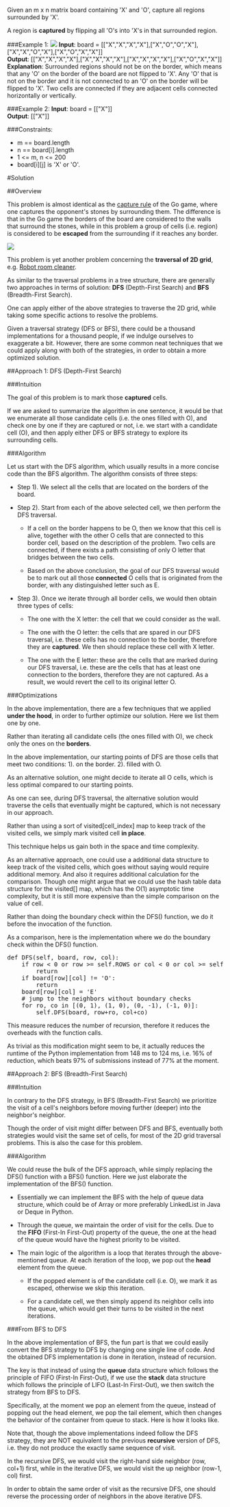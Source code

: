 Given an m x n matrix board containing 'X' and 'O', capture all regions surrounded by 'X'.

A region is **captured** by flipping all 'O's into 'X's in that surrounded region.

###Example 1:
![](https://assets.leetcode.com/uploads/2021/02/19/xogrid.jpg)
**Input**: board = [["X","X","X","X"],["X","O","O","X"],["X","X","O","X"],["X","O","X","X"]]  
**Output**: [["X","X","X","X"],["X","X","X","X"],["X","X","X","X"],["X","O","X","X"]]  
**Explanation**: Surrounded regions should not be on the border, which means that any 'O' on the border of the board are
not flipped to 'X'. Any 'O' that is not on the border and it is not connected to an 'O' on the border will be flipped to
'X'. Two cells are connected if they are adjacent cells connected horizontally or vertically.

###Example 2:
**Input**: board = [["X"]]  
**Output**: [["X"]]

###Constraints:

* m == board.length
* n == board[i].length
* 1 <= m, n <= 200
* board[i][j] is 'X' or 'O'.

#Solution

##Overview

This problem is almost identical as the [capture rule](https://en.wikipedia.org/wiki/Rules_of_Go#Capture) of the Go game,
where one captures the opponent's stones by surrounding them. The difference is that in the Go game the borders of
the board are considered to the walls that surround the stones, while in this problem a group of cells (i.e. region)
is considered to be **escaped** from the surrounding if it reaches any border.

![](https://leetcode.com/problems/surrounded-regions/Figures/130/130_eg.png)

This problem is yet another problem concerning the **traversal of 2D grid**,
e.g. [Robot room cleaner](https://leetcode.com/articles/robot-room-cleaner/).

As similar to the traversal problems in a tree structure, there are generally two approaches in terms of solution:
**DFS** (Depth-First Search) and **BFS** (Breadth-First Search).

One can apply either of the above strategies to traverse the 2D grid, while taking some specific actions to resolve
the problems.

Given a traversal strategy (DFS or BFS), there could be a thousand implementations for a thousand people, if we indulge
ourselves to exaggerate a bit. However, there are some common neat techniques that we could apply along with both of
the strategies, in order to obtain a more optimized solution.

##Approach 1: DFS (Depth-First Search)

###Intuition

The goal of this problem is to mark those **captured** cells.

If we are asked to summarize the algorithm in one sentence, it would be that we enumerate all those candidate cells
(i.e. the ones filled with O), and check one by one if they are captured or not, i.e. we start with a candidate cell (O),
and then apply either DFS or BFS strategy to explore its surrounding cells.

###Algorithm

Let us start with the DFS algorithm, which usually results in a more concise code than the BFS algorithm. The algorithm
consists of three steps:

* Step 1). We select all the cells that are located on the borders of the board.

* Step 2). Start from each of the above selected cell, we then perform the DFS traversal.

  * If a cell on the border happens to be O, then we know that this cell is alive, together with the other O cells
    that are connected to this border cell, based on the description of the problem. Two cells are connected,
    if there exists a path consisting of only O letter that bridges between the two cells.

  * Based on the above conclusion, the goal of our DFS traversal would be to mark out all those **connected** O cells
    that is originated from the border, with any distinguished letter such as E.

* Step 3). Once we iterate through all border cells, we would then obtain three types of cells:

  * The one with the X letter: the cell that we could consider as the wall.

  * The one with the O letter: the cells that are spared in our DFS traversal, i.e. these cells has no connection to
    the border, therefore they are **captured**. We then should replace these cell with X letter.

  * The one with the E letter: these are the cells that are marked during our DFS traversal, i.e. these are the cells
    that has at least one connection to the borders, therefore they are not captured. As a result, we would revert
    the cell to its original letter O.

###Optimizations

In the above implementation, there are a few techniques that we applied **under the hood**, in order to further optimize
our solution. Here we list them one by one.

Rather than iterating all candidate cells (the ones filled with O), we check only the ones on the **borders**.

In the above implementation, our starting points of DFS are those cells that meet two conditions: 1). on the border.
2). filled with O.

As an alternative solution, one might decide to iterate all O cells, which is less optimal compared to our starting points.

As one can see, during DFS traversal, the alternative solution would traverse the cells that eventually might be captured,
which is not necessary in our approach.

Rather than using a sort of visited[cell_index] map to keep track of the visited cells, we simply mark visited cell **in place**.

This technique helps us gain both in the space and time complexity.

As an alternative approach, one could use a additional data structure to keep track of the visited cells, which goes
without saying would require additional memory. And also it requires additional calculation for the comparison. Though
one might argue that we could use the hash table data structure for the visited[] map, which has the O(1) asymptotic
time complexity, but it is still more expensive than the simple comparison on the value of cell.

Rather than doing the boundary check within the DFS() function, we do it before the invocation of the function.

As a comparison, here is the implementation where we do the boundary check within the DFS() function.

<pre>
def DFS(self, board, row, col):
    if row < 0 or row >= self.ROWS or col < 0 or col >= self.COLS:
        return
    if board[row][col] != 'O':
        return
    board[row][col] = 'E'
    # jump to the neighbors without boundary checks
    for ro, co in [(0, 1), (1, 0), (0, -1), (-1, 0)]:
        self.DFS(board, row+ro, col+co)
</pre>

This measure reduces the number of recursion, therefore it reduces the overheads with the function calls.

As trivial as this modification might seem to be, it actually reduces the runtime of the Python implementation from
148 ms to 124 ms, i.e. 16% of reduction, which beats 97% of submissions instead of 77% at the moment.

##Approach 2: BFS (Breadth-First Search)

###Intuition

In contrary to the DFS strategy, in BFS (Breadth-First Search) we prioritize the visit of a cell's neighbors before
moving further (deeper) into the neighbor's neighbor.

Though the order of visit might differ between DFS and BFS, eventually both strategies would visit the same set of cells,
for most of the 2D grid traversal problems. This is also the case for this problem.

###Algorithm

We could reuse the bulk of the DFS approach, while simply replacing the DFS() function with a BFS() function. Here
we just elaborate the implementation of the BFS() function.

* Essentially we can implement the BFS with the help of queue data structure, which could be of Array or more preferably
  LinkedList in Java or Deque in Python.

* Through the queue, we maintain the order of visit for the cells. Due to the **FIFO** (First-In First-Out) property of
  the queue, the one at the head of the queue would have the highest priority to be visited.

* The main logic of the algorithm is a loop that iterates through the above-mentioned queue. At each iteration of
  the loop, we pop out the **head** element from the queue.

  * If the popped element is of the candidate cell (i.e. O), we mark it as escaped, otherwise we skip this iteration.

  * For a candidate cell, we then simply append its neighbor cells into the queue, which would get their turns to be
    visited in the next iterations.

###From BFS to DFS

In the above implementation of BFS, the fun part is that we could easily convert the BFS strategy to DFS by changing
one single line of code. And the obtained DFS implementation is done in iteration, instead of recursion.

The key is that instead of using the **queue** data structure which follows the principle of FIFO (First-In First-Out),
if we use the **stack** data structure which follows the principle of LIFO (Last-In First-Out), we then switch
the strategy from BFS to DFS.

Specifically, at the moment we pop an element from the queue, instead of popping out the head element, we pop the tail
element, which then changes the behavior of the container from queue to stack. Here is how it looks like.

Note that, though the above implementations indeed follow the DFS strategy, they are NOT equivalent to the previous
**recursive** version of DFS, i.e. they do not produce the exactly same sequence of visit.

In the recursive DFS, we would visit the right-hand side neighbor (row, col+1) first, while in the iterative DFS,
we would visit the up neighbor (row-1, col) first.

In order to obtain the same order of visit as the recursive DFS, one should reverse the processing order of neighbors
in the above iterative DFS.

